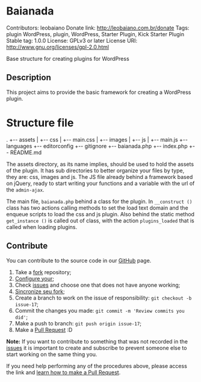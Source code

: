 # Baianada #
Contributors: leobaiano
Donate link: http://leobaiano.com.br/donate
Tags: plugin WordPress, plugin, WordPress, Starter Plugin, Kick Starter Plugin
Stable tag: 1.0.0
License: GPLv3 or later
License URI: http://www.gnu.org/licenses/gpl-2.0.html

Base structure for creating plugins for WordPress

## Description ##

This project aims to provide the basic framework for creating a WordPress plugin.

# Structure file #

.
+-- assets
|   +-- css
    |    +-- main.css
|   +-- images
|   +-- js
    |    +-- main.js
+-- languages
+-- editorconfig
+-- gitignore
+-- baianada.php
+-- index.php
+-- README.md

The assets directory, as its name implies, should be used to hold the assets of the plugin. It has sub directories to better organize your files by type, they are: css, images and js. The JS file already behind a framework based on jQuery, ready to start writing your functions and a variable with the url of the `admin-ajax`.

The main file, `baianada.php` behind a class for the plugin. In `__construct ()` class has two actions calling methods to set the load text domain and the enqueue scripts to load the css and js plugin. Also behind the static method `get_instance ()` is called out of class, with the action `plugins_loaded` that is called when loading plugins.

## Contribute ##

You can contribute to the source code in our [GitHub](https://github.com/leobaiano/baianada) page.

1. Take a [fork](https://help.github.com/articles/fork-a-repo/) repository;
3. [Configure your](https://help.github.com/articles/configuring-a-remote-for-a-fork/);
2. Check [issues](https://github.com/WordPressBeloHorizonte/horizon-theme/issues) and choose one that does not have anyone working;
4. [Sincronize seu fork](https://help.github.com/articles/syncing-a-fork/);
2. Create a branch to work on the issue of responsibility: `git checkout -b issue-17`;
3. Commit the changes you made: `git commit -m 'Review commits you did'`;
4. Make a push to branch: `git push origin issue-17`;
5. Make a [Pull Request](https://help.github.com/articles/using-pull-requests/) :D

**Note:** If you want to contribute to something that was not recorded in the [issues](https://github.com/leobaiano/baianada/issues) it is important to create and subscribe to prevent someone else to start working on the same thing you.

If you need help performing any of the procedures above, please access the link and [learn how to make a Pull Request](https://help.github.com/articles/creating-a-pull-request/).

